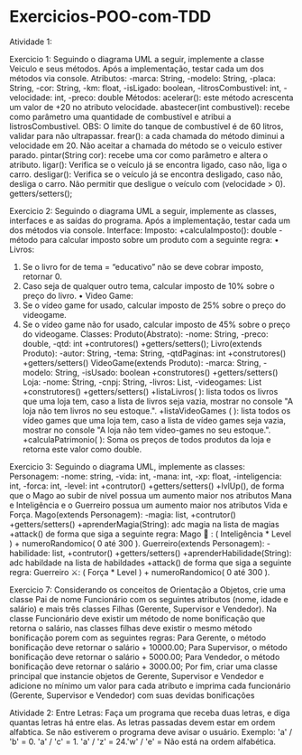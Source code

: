 # Exercicios-POO-com-TDD

Atividade 1:

Exercicio 1: Seguindo o diagrama UML a seguir, implemente a classe Veiculo e seus
métodos. Após a implementação, testar cada um dos métodos via console.
Atributos:
-marca: String, 
-modelo: String, 
-placa: String,
-cor: String,
-km: float,
-isLigado: boolean,
-litrosCombustivel: int,
-velocidade: int,
-preco: double
Métodos:
acelerar(): este método acrescenta um valor de 20 no atributo
velocidade.
abastecer(int combustivel): recebe como parâmetro uma quantidade de
combustível e atribui a listrosCombustivel. OBS: O limite do tanque de
combustível é de 60 litros, validar para não ultrapassar.
frear(): a cada chamada do método diminui a velocidade em 20. Não
aceitar a chamada do método se o veiculo estiver parado.
pintar(String cor): recebe uma cor como parâmetro e altera o atributo.
ligar(): Verifica se o veículo já se encontra ligado, caso não, liga o carro.
desligar(): Verifica se o veículo já se encontra desligado, caso não, desliga
o carro. Não permitir que desligue o veículo com (velocidade > 0).
getters/setters();


Exercicio 2: Seguindo o diagrama UML a seguir, implemente as classes, interfaces e as
saídas do programa. Após a implementação, testar cada um dos métodos via
console.
Interface: Imposto: 
+calculaImposto(): double - método para calcular imposto sobre um 
produto com a seguinte regra:
• Livros:
1. Se o livro for de tema = “educativo” não se deve cobrar 
imposto, retornar 0.
2. Caso seja de qualquer outro tema, calcular imposto de 10% 
sobre o preço do livro.
• Video Game:
1. Se o vídeo game for usado, calcular imposto de 25% sobre 
o preço do videogame.
2. Se o vídeo game não for usado, calcular imposto de 45% 
sobre o preço do videogame.
Classes:
Produto(Abstrato): 
-nome: String,
-preco: double,
-qtd: int
+contrutores()
+getters/setters();
Livro(extends Produto):
-autor: String,
-tema: String,
-qtdPaginas: int
+construtores()
+getters/setters()
VideoGame(extends Produto):
-marca: String,
-modelo: String,
-isUsado: boolean
+construtores()
+getters/setters()
Loja:
-nome: String,
-cnpj: String,
-livros: List<Livro>,
-videogames: List<VideoGame>
+construtores()
+getters/setters()
+listaLivros( ): lista todos os livros que uma loja tem, caso a 
lista de livros seja vazia, mostrar no console "A loja não tem 
livros no seu estoque.".
+listaVideoGames ( ): lista todos os vídeo games que uma 
loja tem, caso a lista de vídeo games seja vazia, mostrar no 
console "A loja não tem video-games no seu estoque.".
+calculaPatrimonio( ): Soma os preços de todos produtos da 
loja e retorna este valor como double.

Exercicio 3: 
Seguindo o diagrama UML, implemente as classes:
Personagem:
-nome: string,
-vida: int,
-mana: int,
-xp: float,
-inteligencia: int,
-forca: int,
-level: int
+contrutor()
+getters/setters()
+lvlUp(), de forma que o Mago ao subir de nível possua um aumento maior nos
atributos Mana e Inteligência e o Guerreiro possua um aumento maior nos
atributos Vida e Força.
Mago(extends Personagem):
-magia: list<String>,
+contrutor()
+getters/setters()
+aprenderMagia(String): adc magia na lista de magias
+attack() de forma que siga a seguinte regra:
Mago 🧹 : ( Inteligência * Level ) + numeroRandomico( 0 até 300 ).
Guerreiro(extends Personagem):
-habilidade: list<String>,
+contrutor()
+getters/setters()
+aprenderHabilidade(String): adc habildade na lista de habildades
+attack() de forma que siga a seguinte regra:
Guerreiro ⚔: ( Força * Level ) + numeroRandomico( 0 até 300 ).

  
Exercicio 7: Considerando os conceitos de Orientação a Objetos, crie uma classe Pai de
nome Funcionário com os seguintes atributos (nome, idade e salário) e mais
três classes Filhas (Gerente, Supervisor e Vendedor). 
Na classe Funcionário deve existir um método de nome bonificação que retorna o salário, 
nas classes filhas deve existir o mesmo método bonificação porem com as
seguintes regras:
Para Gerente, o método bonificação deve retornar o salário + 10000.00;
Para Supervisor, o método bonificação deve retornar o salário + 5000.00;
Para Vendedor, o método bonificação deve retornar o salário + 3000.00;
Por fim, criar uma classe principal que instancie objetos de Gerente,
Supervisor e Vendedor e adicione no mínimo um valor para cada atributo e
imprima cada funcionário (Gerente, Supervisor e Vendedor) com suas devidas
bonificações
  
  
Atividade 2: Entre Letras:
Faça um programa que receba duas letras, e diga quantas letras há entre elas. 
As letras passadas devem estar em ordem alfabtica. 
Se não estiverem o programa deve avisar o usuário. 
Exemplo: 'a' / 'b' = 0. 'a' / 'c' = 1. 'a' / 'z' = 24.'w' / 'e' = Não está na ordem alfabética.
